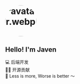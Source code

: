 # <img src="../../avatar.webp" alt="avatar.webp" style="border-radius: 50%; width: 100px; height: 100px;">

## Hello! I'm Javen

💻 后端开发  
🧑‍💻 开源贡献  
🌈 Less is more, Worse is better ～